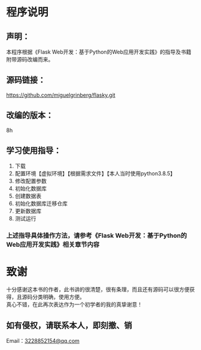 # 程序说明

## 声明：
本程序根据《Flask Web开发：基于Python的Web应用开发实践》的指导及书籍附带源码改编而来。  

## 源码链接：
https://github.com/miguelgrinberg/flasky.git  

## 改编的版本：
8h  

## 学习使用指导：
1. 下载  
2. 配置环境【虚拟环境】【根据需求文件】【本人当时使用python3.8.5】  
3. 修改配置参数  
4. 初始化数据库  
5. 创建数据表  
6. 初始化数据库迁移仓库  
7. 更新数据库  
8. 测试运行  
### 上述指导具体操作方法，请参考《Flask Web开发：基于Python的Web应用开发实践》相关章节内容

# 致谢
十分感谢这本书的作者，此书讲的很清楚，很有条理，而且还有源码可以很方便获得，且源码分类明确，使用方便。  
真心不错，在此再次表达作为一个初学者的我的真挚谢意！  

## 如有侵权，请联系本人，即刻撤、销
Email：3228852154@qq.com  

